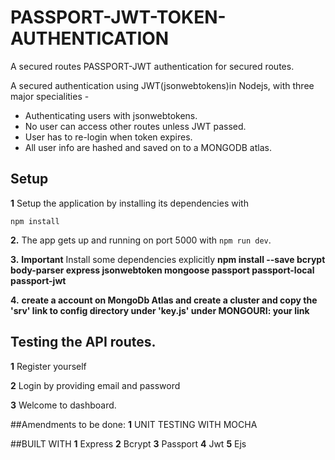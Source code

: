 # PASSPORT-JWT-TOKEN-AUTHENTICATION
A secured routes PASSPORT-JWT authentication for secured routes.


A secured authentication using JWT(jsonwebtokens)in Nodejs, with three major specialities -

 * Authenticating users with jsonwebtokens.
 * No user can access other routes unless JWT passed.
 * User has to re-login when token expires.
 * All user info are hashed and saved on to a MONGODB atlas.


## Setup

**1**  Setup the application by installing its dependencies with
```
npm install
```

**2.**  The app gets up and running on port 5000 with ```npm run dev```.

**3.**  **Important** Install some dependencies explicitly **npm install --save bcrypt body-parser express jsonwebtoken mongoose passport passport-local passport-jwt**


**4.**  **create a account on MongoDb Atlas and create a cluster and copy the 'srv' link to config directory under 'key.js' under MONGOURI: your link**

## Testing the API routes.
**1** Register yourself 

**2** Login by providing email and password

**3** Welcome to dashboard.


##Amendments to be done:
**1** UNIT TESTING WITH MOCHA

##BUILT WITH
**1** Express 
**2** Bcrypt
**3** Passport
**4** Jwt
**5** Ejs
